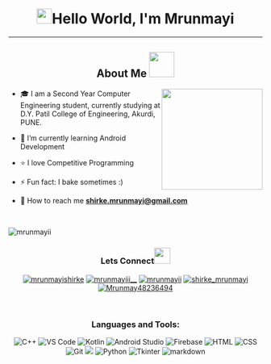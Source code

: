 
<h1 align="center"> <img src="https://raw.githubusercontent.com/MartinHeinz/MartinHeinz/master/wave.gif" width="30px">Hello World, I'm Mrunmayi</h1>
<hr>
<h2 align="center"> About Me  <img src="https://user-images.githubusercontent.com/91387531/148031057-565165e8-e1eb-4389-b30f-182732b91683.gif" height="50px" align="bottom" >
 </h2>
<img src="https://user-images.githubusercontent.com/100932088/159765590-1f58624d-7297-43c4-9bef-a521fc88483e.gif" align="right" height="200">

- 🎓 I am a Second Year Computer Engineering student, currently studying at D.Y. Patil College of Engineering, Akurdi, PUNE.<br>

    
- 🌱 I’m currently learning Android Development<br>

- ⭐ I love Competitive Programming<br>

- ⚡ Fun fact: I bake sometimes :) <br>

- 📧 How to reach me **shirke.mrunmayi@gmail.com**

<br>
<p > <img src="https://komarev.com/ghpvc/?username=mrunmayii&label=Profile%20views&color=0e75b6&style=flat" alt="mrunmayii" /> </p>
<h3 align="center">Lets Connect<img src="https://raw.githubusercontent.com/ShahriarShafin/ShahriarShafin/main/Assets/handshake.gif" height="32px" style="margin-bottom: -5px;"  > </h3>  
<p align="center" >
<a href="https://www.linkedin.com/in/mrunmayishirke/" target="blank"><img align="center" src="https://img.shields.io/badge/linkedin-blue?logo=linkedin&logoColor=white&style=for-the-badge" alt="mrunmayishirke" /></a>
<a href="https://instagram.com/mrunmayiii__" target="blank"><img align="center" src="https://img.shields.io/badge/instagram-black?logo=instagram&logoColor=white&style=for-the-badge" alt="mrunmayiii__" /></a>
<a href="https://www.codechef.com/users/mrunmayii" target="blank"><img align="center" src="https://img.shields.io/badge/codechef-967444?logo=codechef&logoColor=white&style=for-the-badge" alt="mrunmayii"/></a>
<a href="https://www.hackerrank.com/shirke_mrunmayi" target="blank"><img align="center" src="https://img.shields.io/badge/hackerrank-0AC44B?logo=hackerrank&logoColor=white&style=for-the-badge" alt="shirke_mrunmayi" /></a>
<a href="https://twitter.com/Mrunmay48236494" target="blank"><img align="center" src="https://img.shields.io/badge/twitter-1DA1F2?logo=twitter&logoColor=white&style=for-the-badge" alt="Mrunmay48236494" /></a>
</p>
<br>

<h3 align="center" >Languages and Tools:</h3>
<p align ="center">
<img alt="C++" src="https://img.shields.io/badge/C++-4B68B8?logo=cplusplus&logoColor=white&style=for-the-badge"/>
<img alt="VS Code" src="https://img.shields.io/badge/Visual_Studio_Code-0088D4?style=for-the-badge&logo=visual%20studio%20code&logoColor=white" />
<img alt="Kotlin" src="https://img.shields.io/badge/Kotlin-CCA8E0?logo=kotlin&logoColor=white&style=for-the-badge"/>
<img alt="Android Studio" src="https://img.shields.io/badge/Android_Studio-white?style=for-the-badge&logo=androidstudio&logoColor=0077b6" />
<img alt="Firebase" src="https://img.shields.io/badge/Firebase-ffdd00?style=for-the-badge&logo=firebase&logoColor=orange" />
<img alt="HTML" src="https://img.shields.io/badge/html5-%23E34F26.svg?&style=for-the-badge&logo=html5&logoColor=white" />
<img alt="CSS" src="https://img.shields.io/badge/css3-%231572B6.svg?&style=for-the-badge&logo=css3&logoColor=white" />
<img alt="Git" src="https://img.shields.io/badge/github-%23121011.svg?style=for-the-badge&logo=github&logoColor=white" />
<img alt"XML" src="https://img.shields.io/badge/XML-F96815?logo=XML&logoColor=white&style=for-the-badge"/>
<img alt="Python" src="https://img.shields.io/badge/python-3670A0?style=for-the-badge&logo=python&logoColor=ffdd54"/>
<img alt="Tkinter" src="https://img.shields.io/badge/Tkinter-red?logo=tkinter&logoColor=white&style=for-the-badge" />
<img alt="markdown" src="https://img.shields.io/badge/markdown-black?logo=markdown&logoColor=white&style=for-the-badge" />
</p>
